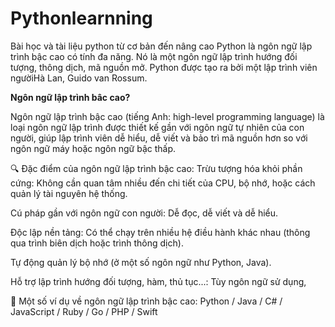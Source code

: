 # Pythonlearnning
Bài học và tài liệu python từ cơ bản đến nâng cao 
Python là ngôn ngữ lập trình bậc cao có tính đa năng. Nó là một ngôn ngữ lập trình hướng đối tượng, thông dịch, mã  nguồn mở. Python được tạo ra bởi một lập trình viên ngườiHà Lan, Guido van Rossum.

**Ngôn ngữ lập trình bâc cao?**

Ngôn ngữ lập trình bậc cao (tiếng Anh: high-level programming language) là loại ngôn ngữ lập trình được thiết kế gần với ngôn ngữ tự nhiên của con người, giúp lập trình viên dễ hiểu, dễ viết và bảo trì mã nguồn hơn so với ngôn ngữ máy hoặc ngôn ngữ bậc thấp.

🔍 Đặc điểm của ngôn ngữ lập trình bậc cao:
Trừu tượng hóa khỏi phần cứng: Không cần quan tâm nhiều đến chi tiết của CPU, bộ nhớ, hoặc cách quản lý tài nguyên hệ thống.

Cú pháp gần với ngôn ngữ con người: Dễ đọc, dễ viết và dễ hiểu.

Độc lập nền tảng: Có thể chạy trên nhiều hệ điều hành khác nhau (thông qua trình biên dịch hoặc trình thông dịch).

Tự động quản lý bộ nhớ (ở một số ngôn ngữ như Python, Java).

Hỗ trợ lập trình hướng đối tượng, hàm, thủ tục...: Tùy ngôn ngữ sử dụng, 

📌 Một số ví dụ về ngôn ngữ lập trình bậc cao:
Python / Java / C# / JavaScript / Ruby / Go / PHP / Swift
